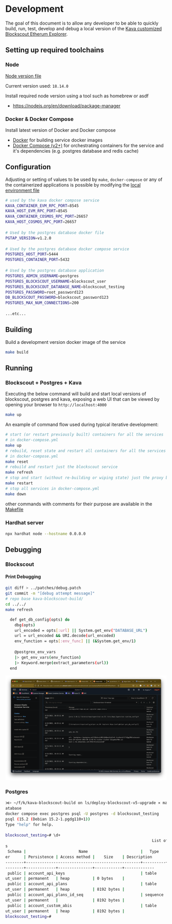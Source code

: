 # Development

The goal of this document is to allow any developer to be able to quickly build, run, test, develop and debug a local version of the [Kava customized Blockscout Etherum Explorer](https://explorer.kava.io).

## Setting up required toolchains

### Node

[Node version file](./.node-version)

Current version used: `18.14.0`

Install required node version using a tool such as homebrew or asdf
- https://nodejs.org/en/download/package-manager

### Docker & Docker Compose

Install latest version of Docker and Docker compose
- [Docker](https://docs.docker.com/engine/install/) for building service docker images
- [Docker Compose (v2+)](https://docs.docker.com/compose/install/) for orchestrating containers for the service and it's dependencies (e.g. postgres database and redis cache)

## Configuration

Adjusting or setting of values to be used by `make`, `docker-compose` or any of the containerized applications is possible by modifying the [local environment file](./.env)

```bash
# used by the kava docker compose service
KAVA_CONTAINER_EVM_RPC_PORT=8545
KAVA_HOST_EVM_RPC_PORT=8545
KAVA_CONTAINER_COSMOS_RPC_PORT=26657
KAVA_HOST_COSMOS_RPC_PORT=26657

# Used by the postgres database docker file
PGTAP_VERSION=v1.2.0

# Used by the postgres database docker compose service
POSTGRES_HOST_PORT=5444
POSTGRES_CONTAINER_PORT=5432

# Used by the postgres database application
POSTGRES_ADMIN_USERNAME=postgres
POSTGRES_BLOCKSCOUT_USERNAME=blockscout_user
POSTGRES_BLOCKSCOUT_DATABASE_NAME=blockscout_testing
POSTGRES_PASSWORD=root_password123
DB_BLOCKSCOUT_PASSWORD=blockscout_password123
POSTGRES_MAX_NUM_CONNECTIONS=200

...etc...
```

## Building

Build a development version docker image of the service
```bash
make build
```

## Running

### Blockscout + Postgres + Kava

Executing the below command will build and start local versions of blockscout, postgres and kava, exposing a web UI that can be viewed by opening your browser to `http://localhost:4000`

```bash
make up
```

An example of command flow used during typical iterative development:

```bash
# start (or restart previously built) containers for all the services
# in docker-compose.yml
make up
# rebuild, reset state and restart all containers for all the services
# in docker-compose.yml
make reset
# rebuild and restart just the blockscout service
make refresh
# stop and start (without re-building or wiping state) just the proxy blockscout
make restart
# stop all services in docker-compose.yml
make down
```

other commands with comments for their purpose are available in the [Makefile](./Makefile)

### Hardhat server

```bash
npx hardhat node --hostname 0.0.0.0
```

## Debugging

### Blockscout

#### Print Debugging


```bash
git diff > ../patches/debug.patch
git commit -m "[debug attempt message]"
# repo base kava-blockscout-build/
cd ../../
make refresh
```


```bash
  def get_db_config(opts) do
    dbg(opts)
    url_encoded = opts[:url] || System.get_env("DATABASE_URL")
    url = url_encoded && URI.decode(url_encoded)
    env_function = opts[:env_func] || (&System.get_env/1)

    @postgrex_env_vars
    |> get_env_vars(env_function)
    |> Keyword.merge(extract_parameters(url))
  end
```

![Blockscout print debug AWS ECS console output](./devdocs/images/blockscout_print_debug_example_output.png)

### Postgres

```bash
⋊> ~/f/k/kava-blockscout-build on ls/deploy-blockscout-v5-upgrade ⨯ make debug-d
atabase
docker compose exec postgres psql -U postgres -d blockscout_testing
psql (15.2 (Debian 15.2-1.pgdg110+1))
Type "help" for help.

blockscout_testing=# \d+
                                                                List of relation
s
 Schema |                       Name                       |   Type   |      Own
er      | Persistence | Access method |    Size    | Description
--------+--------------------------------------------------+----------+---------
--------+-------------+---------------+------------+-------------
 public | account_api_keys                                 | table    | blocksco
ut_user | permanent   | heap          | 0 bytes    |
 public | account_api_plans                                | table    | blocksco
ut_user | permanent   | heap          | 8192 bytes |
 public | account_api_plans_id_seq                         | sequence | blocksco
ut_user | permanent   |               | 8192 bytes |
 public | account_custom_abis                              | table    | blocksco
ut_user | permanent   | heap          | 8192 bytes |
blockscout_testing=#
```
